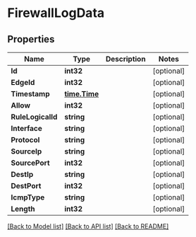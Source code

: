 # FirewallLogData

## Properties

Name | Type | Description | Notes
------------ | ------------- | ------------- | -------------
**Id** | **int32** |  | [optional] 
**EdgeId** | **int32** |  | [optional] 
**Timestamp** | [**time.Time**](time.Time.md) |  | [optional] 
**Allow** | **int32** |  | [optional] 
**RuleLogicalId** | **string** |  | [optional] 
**Interface** | **string** |  | [optional] 
**Protocol** | **string** |  | [optional] 
**SourceIp** | **string** |  | [optional] 
**SourcePort** | **int32** |  | [optional] 
**DestIp** | **string** |  | [optional] 
**DestPort** | **int32** |  | [optional] 
**IcmpType** | **string** |  | [optional] 
**Length** | **int32** |  | [optional] 

[[Back to Model list]](../README.md#documentation-for-models) [[Back to API list]](../README.md#documentation-for-api-endpoints) [[Back to README]](../README.md)


